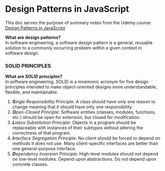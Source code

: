 # Design Patterns in JavaScript
This doc serves the purpose of summary notes from the Udemy course [Design Patterns in JavaScript](https://www.udemy.com/course/design-patterns-javascript/)  


**What are design patterns?**  
In software engineering, a software design pattern is a general, reusable solution to a commonly occurring problem within a given context in software design.  


### SOLID PRINCIPLES
**What are SOLID principles?**  
In software engineering, SOLID is a mnemonic acronym for five design principles intended to make object-oriented designs more understandable, flexible, and maintainable.  
1. _**S**ingle Responsibility Principle_: A class should have only one reason to change meaning that it should have only one responsibility.
2. _**O**pen-Closed Principle_: Software entities (classes, modules, functions, etc.) should be open for extension, but closed for modification.
3. _**L**iskov Substitution Principle_: Objects in a program should be replaceable with instances of their subtypes without altering the correctness of that program.
4. _**I**nterface Segregation Principle_: No client should be forced to depend on methods it does not use. Many client-specific interfaces are better than one general-purpose interface. 
5. _**D**ependency Inversion Principle_: High-level modules should not depend on low-level modules. Depend upon abstractions. Do not depend upon concrete classes.

